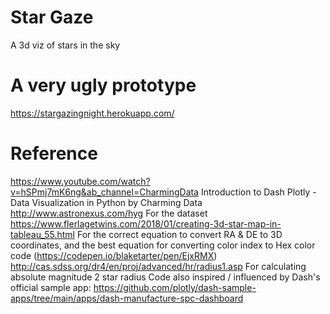 # Star Gaze

A 3d viz of stars in the sky

# A very ugly prototype
https://stargazingnight.herokuapp.com/

# Reference

https://www.youtube.com/watch?v=hSPmj7mK6ng&ab_channel=CharmingData Introduction to Dash Plotly - Data Visualization in Python by Charming Data
http://www.astronexus.com/hyg For the dataset
https://www.flerlagetwins.com/2018/01/creating-3d-star-map-in-tableau_55.html For the correct equation to convert RA & DE to 3D coordinates, and the best equation for converting color index to Hex color code (https://codepen.io/blaketarter/pen/EjxRMX)
http://cas.sdss.org/dr4/en/proj/advanced/hr/radius1.asp For calculating absolute magnitude 2 star radius
Code also inspired / influenced by Dash's official sample app: https://github.com/plotly/dash-sample-apps/tree/main/apps/dash-manufacture-spc-dashboard
